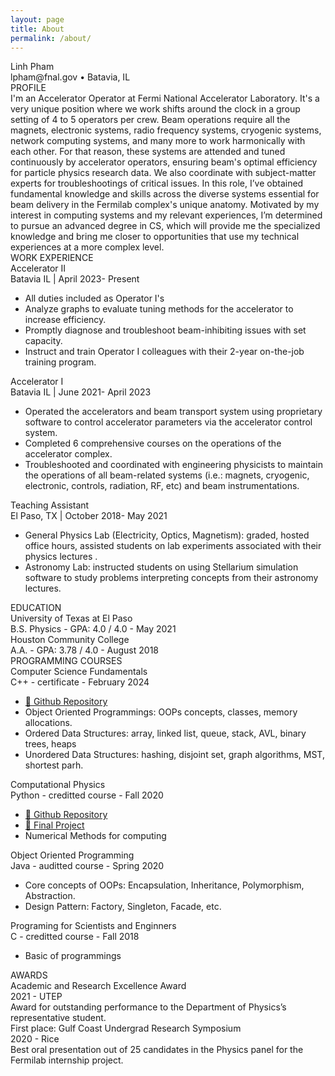 ```yaml
---
layout: page
title: About
permalink: /about/
---
```


<div class="head-about">
     <div class="head-title">Linh Pham</div>
     <div class="sm-headtitle">lpham@fnal.gov • Batavia, IL </div>
</div>


<div class="section">
     <div class="section-title">
     PROFILE 
     </div>
     <div class="section-details">
     I'm an Accelerator Operator at Fermi National Accelerator Laboratory. It's a very unique position where we work shifts around the clock in a group setting of 4 to 5 operators per crew. Beam operations require all the magnets, electronic systems, radio frequency systems, cryogenic systems, network computing systems, and many more to work harmonically with each other. For that reason, these systems are attended and tuned continuously by accelerator operators, ensuring beam's optimal efficiency for particle physics research data. We also coordinate with subject-matter experts for troubleshootings of critical issues. In this role, I’ve obtained fundamental knowledge and skills across the diverse systems essential for beam delivery in the Fermilab complex's unique anatomy. Motivated by my interest in computing systems and my relevant experiences, I’m determined to pursue an advanced degree in CS, which will provide me the specialized knowledge and bring me closer to opportunities that use my technical experiences at a more complex level.
     </div>
</div>

<div class="section">
     <div class="section-title">
     WORK EXPERIENCE
     </div>
     <div class="section-detail">
          <div class="job">
               <div class="job-header">
                    <div class="job-title"> Accelerator II </div>
                    <div class="job-place">Batavia IL | April 2023- Present </div>
               </div>
              <div class="job-detail">
               <ul>
                    <li>All duties included as Operator I's </li> 
                    <li>Analyze graphs to evaluate tuning methods for the accelerator to increase efficiency. </li> 
                    <li>Promptly diagnose and troubleshoot beam-inhibiting issues with set capacity.</li>
                    <li>Instruct and train Operator I colleagues with their 2-year on-the-job training program.</li> 
               </ul>
              </div> 
          </div>
          <div class="job">
               <div class="job-header">
                    <div class="job-title"> Accelerator I </div>
                    <div class="job-place">Batavia IL | June 2021- April 2023 </div>
               </div>
                <div class="job-detail">
                    <ul>
                    <li>Operated the accelerators and beam transport system using proprietary software to control accelerator parameters via the accelerator control system.</li> 
                    <li>Completed 6 comprehensive courses on the operations of the accelerator complex. </li> 
                    <li>Troubleshooted and coordinated with engineering physicists to maintain the operations of all beam-related systems (i.e.: magnets, cryogenic, electronic, controls, radiation, RF, etc) and beam instrumentations.  </li>
                    </ul>
              </div> 
          </div>
          <div class="job">
               <div class="job-header">
                    <div class="job-title"> Teaching Assistant </div>
                    <div class="job-place">El Paso, TX | October 2018- May 2021 </div>
               </div>
               <div class="job-detail">
                    <ul>
                    <li> General Physics Lab (Electricity, Optics, Magnetism): graded, hosted office hours, assisted students on lab experiments associated with their physics lectures . </li> 
                    <li>Astronomy Lab: instructed students on using Stellarium simulation software to study problems interpreting concepts from their astronomy lectures. </li> 
                    </ul>
              </div> 
          </div>
     </div>

</div>

<div class="section">
     <div class="section-title">
          EDUCATION
     </div>
     <div class="section-detail">
          <div class="education">
               <div class="school"> University of Texas at El Paso </div>
               <div class="school-details"> B.S. Physics - GPA: 4.0 / 4.0 - May 2021</div> 
          </div>
          <div class="education">
               <div class="school"> Houston Community College</div>
               <div class="school-details"> A.A. - GPA: 3.78 / 4.0 - August 2018</div> 
          </div>
     </div>

</div>

<div class="section">
     <div class="section-title">
          PROGRAMMING COURSES
     </div>
     <div class="section-detail">
          <div class="course">
               <div class="course-header">
                    <div class="course-title">Computer Science Fundamentals</div>
                    <div class="language">  C++ - certificate - February 2024 </div>
               </div>
               <div class="course-detail"> 
                    <ul> 
                         <li><a href="https://github.com/linhphambuzz/Accelerated-CS"> 🔗 Github Repository  </a></li>
                         <li>Object Oriented Programmings: OOPs concepts, classes, memory allocations.</li>
                         <li>Ordered Data Structures: array, linked list, queue, stack, AVL, binary trees, heaps </li>
                         <li>Unordered Data Structures: hashing, disjoint set, graph algorithms, MST, shortest parh.</li>
                    </ul>
               </div>
          </div>
          <div class="course">
               <div class="course-header">
                    <div class="course-title">Computational Physics</div>
                    <div class="language">  Python - creditted course - Fall 2020 </div>
               </div>
               <div class="course-detail"> 
                    <ul> 
                         <li><a href="https://github.com/linhphambuzz/NumericalMethod"> 🔗 Github Repository  </a></li>
                         <li><a href="https://github.com/linhphambuzz/CubeSimulation/tree/master"> 🔗 Final Project </a></li>
                         <li>Numerical Methods for computing</li>
                    </ul>
               </div>
          </div>
          <div class="course">
               <div class="course-header">
                    <div class="course-title">Object Oriented Programming</div>
                    <div class="language">  Java - auditted course - Spring 2020 </div>
               </div>
               <div class="course-detail"> 
                    <ul> 
                         <li>Core concepts of OOPs: Encapsulation, Inheritance, Polymorphism, Abstraction.</li>
                         <li>Design Pattern: Factory, Singleton, Facade, etc.</li>
                    </ul>
               </div>
          </div>
          <div class="course">
               <div class="course-header">
                    <div class="course-title">Programing for Scientists and Enginners </div>
                    <div class="language">  C - creditted course - Fall 2018 </div>
               </div>
               <div class="course-detail"> 
                    <ul> <li> Basic of programmings</li></ul>
               </div>
          </div>
     </div>
</div>


<div class="section">
     <div class="section-title">
          AWARDS
     </div>
     <div class="section-detail">
          <div class="award"> 
               <div class="award-header">
                    <div class="award-title"> Academic and Research Excellence Award </div>
                    <div class="award-place">2021 - UTEP</div>
               </div>
               <div class="award-description">Award for outstanding performance to the Department of Physics’s representative student. </div>
          </div>
          <div class="award"> 
               <div class="award-header">
                    <div class="award-title"> First place: Gulf Coast Undergrad Research Symposium </div>
                    <div class="award-place">2020 - Rice</div>
               </div>
               <div class="award-description">Best oral presentation out of 25 candidates in the Physics panel for the Fermilab internship project. </div>
          </div>
     </div>
</div>
